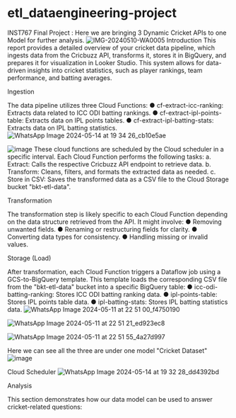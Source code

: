 # etl_dataengineering-project
INST767 Final Project : Here we are bringing 3 Dynamic Cricket APIs to one Model for further analysis.
![IMG-20240510-WA0005](https://github.com/Arya-UMD/etl_dataengineering-project/assets/152458007/d8a368ca-5d08-4575-a123-55e884e6de3a)
Introduction 
This report provides a detailed overview of your cricket data pipeline, which ingests data from the Cricbuzz API, transforms it, stores it in BigQuery, and prepares it for visualization in Looker Studio. This system allows for data-driven insights into cricket statistics, such as player rankings, team performance, and batting averages.

Ingestion
 
The data pipeline utilizes three Cloud Functions: 
● cf-extract-icc-ranking: Extracts data related to ICC ODI batting rankings.
● cf-extract-ipl-points-table: Extracts data on IPL points tables.
● cf-extract-ipl-batting-stats: Extracts data on IPL batting statistics.
![WhatsApp Image 2024-05-14 at 19 34 26_cb10e5ae](https://github.com/Arya-UMD/etl_dataengineering-project/assets/152458007/c91821db-a965-4544-b2e8-53bc4e87296a)

![image](https://github.com/Arya-UMD/etl_dataengineering-project/assets/152458007/8583af7e-2ed8-4c42-b964-009340605df2)
These cloud functions are scheduled by the Cloud scheduler in a specific interval. Each Cloud Function performs the following tasks: 
a. Extract: Calls the respective Cricbuzz API endpoint to retrieve data.
b. Transform: Cleans, filters, and formats the extracted data as needed.
c. Store in CSV: Saves the transformed data as a CSV file to the Cloud Storage bucket "bkt-etl-data". 


Transformation 

The transformation step is likely specific to each Cloud Function depending on the data structure retrieved from the API. It might involve: 
● Removing unwanted fields. 
● Renaming or restructuring fields for clarity. 
● Converting data types for consistency. 
● Handling missing or invalid values. 

Storage (Load)

After transformation, each Cloud Function triggers a Dataflow job using a GCS-to-BigQuery template. This template loads the corresponding CSV file from the "bkt-etl-data" bucket into a specific BigQuery table: 
● icc-odi-batting-ranking: Stores ICC ODI batting ranking data.
● ipl-points-table: Stores IPL points table data. 
● ipl-batting-stats: Stores IPL batting statistics data.
![WhatsApp Image 2024-05-11 at 22 51 00_f4750190](https://github.com/Arya-UMD/etl_dataengineering-project/assets/152458007/29021374-d5b8-4fee-bf1d-52d0073ed84e)

![WhatsApp Image 2024-05-11 at 22 51 21_ed923ec8](https://github.com/Arya-UMD/etl_dataengineering-project/assets/152458007/08f85844-eb7a-4d4d-a1f7-1ee5c13681df)

![WhatsApp Image 2024-05-11 at 22 51 55_4a27d997](https://github.com/Arya-UMD/etl_dataengineering-project/assets/152458007/099ee876-e8ed-4895-a328-d7c9e2053331)

Here we can see all the three are under one model "Cricket Dataset"
![image](https://github.com/Arya-UMD/etl_dataengineering-project/assets/152458007/43d0f9b8-b818-48e1-b5bc-6eb5392cced9)


Cloud Scheduler 
![WhatsApp Image 2024-05-14 at 19 32 28_dd4392bd](https://github.com/Arya-UMD/etl_dataengineering-project/assets/152458007/c2773a27-1283-4d31-9dc5-182a65ca2732)



Analysis

This section demonstrates how our data model can be used to answer cricket-related questions: 
